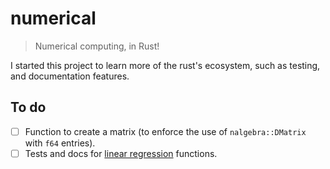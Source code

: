 # numerical

> Numerical computing, in Rust!

I started this project to learn more of the rust's ecosystem, such as testing, and documentation features.

## To do

- [ ] Function to create a matrix (to enforce the use of `nalgebra::DMatrix` with `f64` entries).
- [ ] Tests and docs for [linear regression](src/package/linear_regression.rs) functions.
